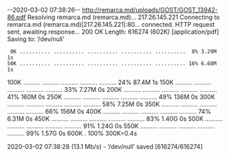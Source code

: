 --2020-03-02 07:38:26--  http://remarca.md/uploads/GOST/GOST_13942-86.pdf
Resolving remarca.md (remarca.md)... 217.26.145.221
Connecting to remarca.md (remarca.md)|217.26.145.221|:80... connected.
HTTP request sent, awaiting response... 200 OK
Length: 616274 (602K) [application/pdf]
Saving to: ‘/dev/null’

     0K .......... .......... .......... .......... ..........  8% 3.29M 1s
    50K .......... .......... .......... .......... .......... 16% 6.68M 1s
   100K .......... .......... .......... .......... .......... 24% 87.4M 1s
   150K .......... .......... .......... .......... .......... 33% 7.27M 0s
   200K .......... .......... .......... .......... .......... 41%  160M 0s
   250K .......... .......... .......... .......... .......... 49%  136M 0s
   300K .......... .......... .......... .......... .......... 58% 7.25M 0s
   350K .......... .......... .......... .......... .......... 66%  156M 0s
   400K .......... .......... .......... .......... .......... 74% 6.31M 0s
   450K .......... .......... .......... .......... .......... 83% 1.40G 0s
   500K .......... .......... .......... .......... .......... 91% 1.24G 0s
   550K .......... .......... .......... .......... .......... 99% 1.57G 0s
   600K .                                                     100%  300K=0.4s

2020-03-02 07:38:28 (13.1 Mb/s) - ‘/dev/null’ saved [616274/616274]

